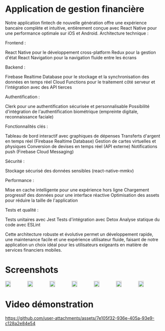 # Application de gestion financière

Notre application fintech de nouvelle génération offre une expérience bancaire complète et intuitive, entièrement conçue avec React Native pour une performance optimale sur iOS et Android.
Architecture technique :

Frontend :

React Native pour le développement cross-platform
Redux pour la gestion d'état
React Navigation pour la navigation fluide entre les écrans


Backend :

Firebase Realtime Database pour le stockage et la synchronisation des données en temps réel
Cloud Functions pour le traitement côté serveur et l'intégration avec des API tierces


Authentification :

Clerk pour une authentification sécurisée et personnalisable
Possibilité d'intégration de l'authentification biométrique (empreinte digitale, reconnaissance faciale)


Fonctionnalités clés :

Tableau de bord interactif avec graphiques de dépenses
Transferts d'argent en temps réel (Firebase Realtime Database)
Gestion de cartes virtuelles et physiques
Conversion de devises en temps réel (API externe)
Notifications push (Firebase Cloud Messaging)


Sécurité :

Stockage sécurisé des données sensibles (react-native-mmkv)


Performance :

Mise en cache intelligente pour une expérience hors ligne
Chargement progressif des données pour une interface réactive
Optimisation des assets pour réduire la taille de l'application


Tests et qualité :

Tests unitaires avec Jest
Tests d'intégration avec Detox
Analyse statique du code avec ESLint



Cette architecture robuste et évolutive permet un développement rapide, une maintenance facile et une expérience utilisateur fluide, faisant de notre application un choix idéal pour les utilisateurs exigeants en matière de services financiers mobiles.

# Screenshots

<div style="display: flex; flex-direction: 'row';">
<img src="https://github.com/user-attachments/assets/b4e94d18-9e7a-4c53-a953-4ee9372846ec" width=25%>
<img src="https://github.com/user-attachments/assets/8d4a2034-dfa9-4485-9523-67ad2c592a0e" width=25%>
<img src="https://github.com/user-attachments/assets/5256d099-2775-40de-9075-e7ce0614bac2" width=25%>
<img src="https://github.com/user-attachments/assets/8d979aca-e89a-4e7f-9250-b4d84f68b3bd" width=25%>
<img src="https://github.com/user-attachments/assets/bf19e1e3-7819-4a39-b6ab-06e2cd82868b" width=25%>
<img src="https://github.com/user-attachments/assets/371ad8f4-e243-43e7-9396-142a7dc3922a" width=25%>
<img src="https://github.com/user-attachments/assets/73d8be63-a280-4332-bdf3-aa5ee7da60b6" width=25%>

</div>

# Video démonstration


https://github.com/user-attachments/assets/7e105f32-936e-405a-93e9-c128a2e84e54


